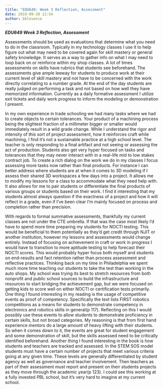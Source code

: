 ```yaml
---
title: "EDU649: Week 3 Reflection, Assessment"
date: 2019-09-20 12:54
author: bklevence
---
```


***EDU649 Week 3 Reflection, Assessment***

Assessments should be used as evaluations that determine what you need to do in the classroom. Typically in my technology classes I use it to help figure out what may need to be covered again for skill mastery or general safety knowledge. It serves as a way to gather info on what I may need to loop back on or reinforce within my shop classes. A lot of times assessments on skills have rubrics that students see beforehand. The assessments give ample leeway for students to produce work at their current level of skill mastery and not have to be concerned with the work directly correlating to a number grade. At the end of the day students are really judged on performing a task and not based on how well they have memorized information. Currently as a daily formative assessment I utilize exit tickets and daily work progress to inform the modeling or demonstration I present.

In my own experience in trade schooling we had many tasks where we had to create objects to certain tolerances. Your product of a machining process being the slightest fraction of a millimeter bigger or smaller would immediately result in a wild grade change. While I understand the rigor and intensity of this sort of project assessment, how it reinforces craft while machining, I find it’s not a sustainable practice at a high school level. The teacher is only responding to a final artifact and not seeing or assessing the act of production. Students also get very hyper focused on tasks and tolerances that they may never interact with in a real-life mid to low stakes contract job. To create a rich dialog on the work we do in my classes I focus assessing more tasks now rather than final products. For instance I can better address where students are at when it comes to 3D modeling if I assess their shared 3D workspaces a few days into a project. It allows me to modify my lessons for a class to accommodate what they need help with. It also allows for me to pair students or differentiate the final products of various groups or students based on their work. I find it interesting that my students almost always question if the exactness of a project and how it will reflect in a grade, even if I’ve been clear I’m mainly focused on process and completion rather than precision.

With regards to formal summative assessments, thankfully my current classes are not under the CTE umbrella. If that was the case most likely I’d have to spend more time preparing my students for NOCTI testing. This would be beneficial to them potentially as they’d get credit through NJIT or another institution, however my lessons and assessments would change entirely. Instead of focusing on achievement in craft or work in progress I would have to transition to more aptitude testing to help forecast their NOCTI scores. This would probably hyper focus both myself and students on end-results and fact retention rather than process assessment and reflective practices. Thinking back on my time in Philadelphia we spent much more time teaching our students to take the test than working in the auto shops. My school was trying its best to stretch resources from both nonprofit and public school sources to build the infrastructure and resources to start bridging the achievement gap, but we were focused on getting kids to score well on either NOCTI or certification tests primarily.
One thing I found interesting in my reading is the usage of competitive events as proof of competency. Specifically the text lists FIRST robotics competitions as a means for students to demonstrate competency in electronics and robotics skills in general(p 117). Reflecting on this I would possibly use these events to allow students to demonstrate proficiency in certain skills, but not broad categories. My reasoning is that from first hand experience mentors do a large amount of heavy lifting with their students. So when it comes down to it, the events are great for student engagement and some demonstration of skill, but the skills assessed need to be critically identified beforehand. Another thing I found interesting in the book is how students and teachers are tracked and assessed. In the STEM SOS model students must have a certain number of projects that meet various criteria going at any given time. These levels are generally differentiated by student agency as well as governance and teacher involvement. Then teachers as part of their assessment must report and present on their students projects as they move through the academic year(p 123). I could see this working at a fully invested PBL school, but it’s very hard to imagine at my current school.
